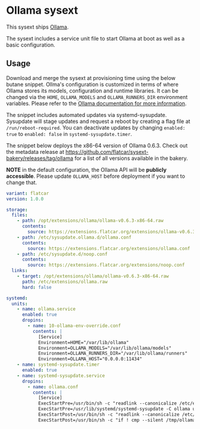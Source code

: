 # Ollama sysext

This sysext ships [Ollama](https://github.com/ollama/ollama).

The sysext includes a service unit file to start Ollama at boot as well as a basic configuration.

## Usage

Download and merge the sysext at provisioning time using the below butane snippet.
Ollma's configuration is customized in terms of where Ollama stores its models, configuration and runtime libraries.
It can be changed via the `HOME`, `OLLAMA_MODELS` and `OLLAMA_RUNNERS_DIR` environment variables.
Please refer to the [Ollama documentation for more information](https://github.com/ollama/ollama/tree/main/docs).

The snippet includes automated updates via systemd-sysupdate.
Sysupdate will stage updates and request a reboot by creating a flag file at `/run/reboot-required`.
You can deactivate updates by changing `enabled: true` to `enabled: false` in `systemd-sysupdate.timer`.

The snippet below deploys the x86-64 version of Ollama 0.6.3.
Check out the metadata release at https://github.com/flatcar/sysext-bakery/releases/tag/ollama for a list of all versions available in the bakery.

**NOTE** in the default configuration, the Ollama API will be **publicly accessible**.
Please update `OLLAMA_HOST` before deployment if you want to change that.

```yaml
variant: flatcar
version: 1.0.0

storage:
  files:
    - path: /opt/extensions/ollama/ollama-v0.6.3-x86-64.raw
      contents:
        source: https://extensions.flatcar.org/extensions/ollama-v0.6.3-x86-64.raw
    - path: /etc/sysupdate.ollama.d/ollama.conf
      contents:
        source: https://extensions.flatcar.org/extensions/ollama.conf
    - path: /etc/sysupdate.d/noop.conf
      contents:
        source: https://extensions.flatcar.org/extensions/noop.conf
  links:
    - target: /opt/extensions/ollama/ollama-v0.6.3-x86-64.raw
      path: /etc/extensions/ollama.raw
      hard: false

systemd:
  units:
    - name: ollama.service
      enabled: true
      dropins:
        - name: 10-ollama-env-override.conf
          contents: |
            [Service]
            Environment=HOME="/var/lib/ollama"
            Environment=OLLAMA_MODELS="/var/lib/ollama/models"
            Environment=OLLAMA_RUNNERS_DIR="/var/lib/ollama/runners"
            Environment=OLLAMA_HOST="0.0.0.0:11434"
    - name: systemd-sysupdate.timer
      enabled: true
    - name: systemd-sysupdate.service
      dropins:
        - name: ollama.conf
          contents: |
            [Service]
            ExecStartPre=/usr/bin/sh -c "readlink --canonicalize /etc/extensions/ollama.raw > /tmp/ollama"
            ExecStartPre=/usr/lib/systemd/systemd-sysupdate -C ollama update
            ExecStartPost=/usr/bin/sh -c "readlink --canonicalize /etc/extensions/ollama.raw > /tmp/ollama-new"
            ExecStartPost=/usr/bin/sh -c "if ! cmp --silent /tmp/ollama /tmp/ollama-new; then touch /run/reboot-required; fi"
```
